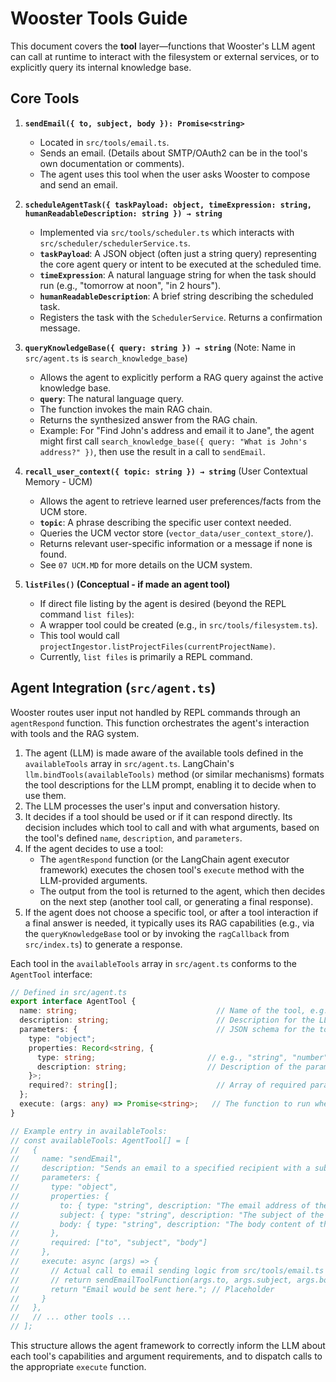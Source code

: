 # Wooster Tools Guide

This document covers the **tool** layer—functions that Wooster's LLM agent can call at runtime to interact with the filesystem or external services, or to explicitly query its internal knowledge base.

## Core Tools

1. **`sendEmail({ to, subject, body }): Promise<string>`**
   - Located in `src/tools/email.ts`.  
   - Sends an email. (Details about SMTP/OAuth2 can be in the tool's own documentation or comments).
   - The agent uses this tool when the user asks Wooster to compose and send an email.

2. **`scheduleAgentTask({ taskPayload: object, timeExpression: string, humanReadableDescription: string }) → string`**
   - Implemented via `src/tools/scheduler.ts` which interacts with `src/scheduler/schedulerService.ts`.
   - **`taskPayload`**: A JSON object (often just a string query) representing the core agent query or intent to be executed at the scheduled time.
   - **`timeExpression`**: A natural language string for when the task should run (e.g., "tomorrow at noon", "in 2 hours").
   - **`humanReadableDescription`**: A brief string describing the scheduled task.
   - Registers the task with the `SchedulerService`. Returns a confirmation message.

3. **`queryKnowledgeBase({ query: string }) → string`** (Note: Name in `src/agent.ts` is `search_knowledge_base`)
   - Allows the agent to explicitly perform a RAG query against the active knowledge base.
   - **`query`**: The natural language query.
   - The function invokes the main RAG chain.
   - Returns the synthesized answer from the RAG chain.
   - Example: For "Find John's address and email it to Jane", the agent might first call `search_knowledge_base({ query: "What is John's address?" })`, then use the result in a call to `sendEmail`.

4. **`recall_user_context({ topic: string }) → string`** (User Contextual Memory - UCM)
   - Allows the agent to retrieve learned user preferences/facts from the UCM store.
   - **`topic`**: A phrase describing the specific user context needed.
   - Queries the UCM vector store (`vector_data/user_context_store/`).
   - Returns relevant user-specific information or a message if none is found.
   - See `07 UCM.MD` for more details on the UCM system.

5. **`listFiles()` (Conceptual - if made an agent tool)**
   - If direct file listing by the agent is desired (beyond the REPL command `list files`):
   - A wrapper tool could be created (e.g., in `src/tools/filesystem.ts`).
   - This tool would call `projectIngestor.listProjectFiles(currentProjectName)`.
   - Currently, `list files` is primarily a REPL command.

## Agent Integration (`src/agent.ts`)

Wooster routes user input not handled by REPL commands through an `agentRespond` function. This function orchestrates the agent's interaction with tools and the RAG system.

1.  The agent (LLM) is made aware of the available tools defined in the `availableTools` array in `src/agent.ts`. LangChain's `llm.bindTools(availableTools)` method (or similar mechanisms) formats the tool descriptions for the LLM prompt, enabling it to decide when to use them.
2.  The LLM processes the user's input and conversation history.
3.  It decides if a tool should be used or if it can respond directly. Its decision includes which tool to call and with what arguments, based on the tool's defined `name`, `description`, and `parameters`.
4.  If the agent decides to use a tool:
    *   The `agentRespond` function (or the LangChain agent executor framework) executes the chosen tool's `execute` method with the LLM-provided arguments.
    *   The output from the tool is returned to the agent, which then decides on the next step (another tool call, or generating a final response).
5.  If the agent does not choose a specific tool, or after a tool interaction if a final answer is needed, it typically uses its RAG capabilities (e.g., via the `queryKnowledgeBase` tool or by invoking the `ragCallback` from `src/index.ts`) to generate a response.

Each tool in the `availableTools` array in `src/agent.ts` conforms to the `AgentTool` interface:

```typescript
// Defined in src/agent.ts
export interface AgentTool {
  name: string;                               // Name of the tool, e.g., "sendEmail"
  description: string;                        // Description for the LLM to understand what the tool does
  parameters: {                               // JSON schema for the tool's arguments
    type: "object";
    properties: Record<string, { 
      type: string;                         // e.g., "string", "number", "boolean"
      description: string;                  // Description of the parameter for the LLM
    }>;
    required?: string[];                      // Array of required parameter names
  };
  execute: (args: any) => Promise<string>;   // The function to run when the tool is called
}

// Example entry in availableTools:
// const availableTools: AgentTool[] = [
//   {
//     name: "sendEmail",
//     description: "Sends an email to a specified recipient with a subject and body.",
//     parameters: {
//       type: "object",
//       properties: {
//         to: { type: "string", description: "The email address of the recipient." },
//         subject: { type: "string", description: "The subject of the email." },
//         body: { type: "string", description: "The body content of the email." }
//       },
//       required: ["to", "subject", "body"]
//     },
//     execute: async (args) => { 
//       // Actual call to email sending logic from src/tools/email.ts
//       // return sendEmailToolFunction(args.to, args.subject, args.body); 
//       return "Email would be sent here."; // Placeholder
//     }
//   },
//   // ... other tools ...
// ];
```

This structure allows the agent framework to correctly inform the LLM about each tool's capabilities and argument requirements, and to dispatch calls to the appropriate `execute` function.